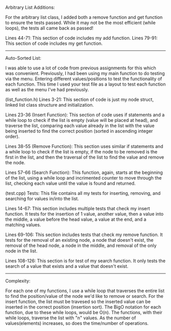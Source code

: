 Arbitrary List Additions: 

For the arbitrary list class, I added both a remove function and get function to ensure the tests passed. 
While it may not be the most efficient (while loops), the tests all came back as passed! 

Lines 44-71: This section of code includes my add function. 
Lines 79-91: This section of code includes my get function. 

-------------------------------------------------------------------------------------------------------------------------------

Auto-Sorted List: 

I was able to use a lot of code from previous assignments for this which was convenient. Previously, I had been using my main function to do testing via the menu. Entering different values/positions to test the functionality of each function. This time I used your test file as a layout to test each function as well as the menu I've had previously. 

(list_function.h)
Lines 3-21: This section of code is just my node struct, linked list class structure and initialization. 

Lines 23-36 (Insert Function): This section of code uses if statements and a while loop to check if the list is empty (value will be placed at head), and traverse the list, comparing each value already in the list with the value being inserted to find the correct position (sorted in ascending integer order).

Lines 38-55 (Remove Function): This section uses similar if statements and a while loop to check if the list is empty, if the node to be removed is the first in the list, and then the traversal of the list to find the value and remove the node. 

Lines 57-66 (Search Function): This function, again, starts at the beginning of the list, using a while loop and incrimented counter to move through the list, checking each value until the value is found and returned. 

(test.cpp)
Tests: This file contains all my tests for inserting, removing, and searching for values in/into the list. 

Lines 14-67: This section includes multiple tests that check my insert function. It tests for the insertion of 1 value, another value, then a value into the middle, a value before the head value, a value at the end, and a matching values. 

Lines 69-106: This section includes tests that check my remove function. It tests for the removal of an existing node, a node that doesn't exist, the removal of the head node, a node in the middle, and removal of the only node in the list. 

Lines 108-126: This section is for test of my search function. It only tests the search of a value that exists and a value that doesn't exist. 

-------------------------------------------------------------------------------------------------------------------------------

Complexity: 

For each one of my functions, I use a while loop that traverses the entire list to find the position/value of the node we'd like to remove or search. For the insert function, the list must be travesed so the inserted value can be inserted in the correct position (insertion sort). The BigO notation for each function, due to these while loops, would be O(n). The functions, with their while loops, traverse the list with "n" values. As the number of values(elements) increases, so does the time/number of operations. 